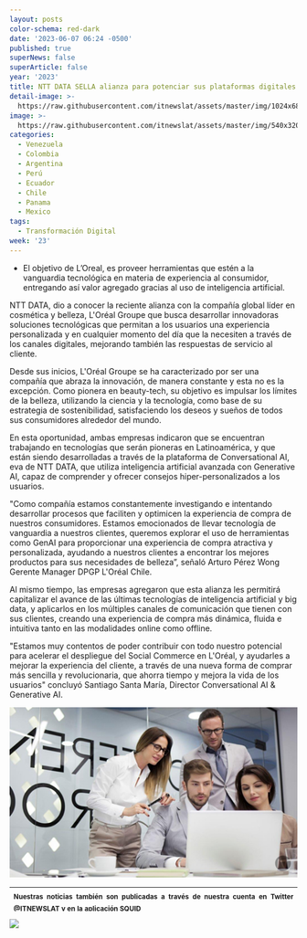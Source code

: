 ```yaml
---
layout: posts
color-schema: red-dark
date: '2023-06-07 06:24 -0500'
published: true
superNews: false
superArticle: false
year: '2023'
title: NTT DATA SELLA alianza para potenciar sus plataformas digitales de E-Commerce
detail-image: >-
  https://raw.githubusercontent.com/itnewslat/assets/master/img/1024x680/reunion-equipo-Ai-g.jpg
image: >-
  https://raw.githubusercontent.com/itnewslat/assets/master/img/540x320/reunion-equipo-Ai-p.jpg
categories:
  - Venezuela
  - Colombia
  - Argentina
  - Perú
  - Ecuador
  - Chile
  - Panama
  - Mexico
tags:
  - Transformación Digital
week: '23'
---
```

- El objetivo de  L’Oreal, es proveer herramientas que estén a la vanguardia tecnológica en materia de experiencia al consumidor, entregando así valor agregado gracias al uso de inteligencia artificial.

NTT DATA, dio a conocer la reciente alianza con la compañía global líder en cosmética y belleza, L'Oréal Groupe que busca desarrollar innovadoras soluciones tecnológicas que permitan a los usuarios una experiencia personalizada y en cualquier momento del día que la necesiten a través de los canales digitales, mejorando también las respuestas de servicio al cliente.
 
Desde sus inicios, L'Oréal Groupe se ha caracterizado por ser una compañía que abraza la innovación, de manera constante y esta no es la excepción. Como pionera en beauty-tech, su objetivo es impulsar los límites de la belleza, utilizando la ciencia y la tecnología, como base de su estrategia de sostenibilidad, satisfaciendo los deseos y sueños de todos sus consumidores alrededor del mundo.
 
En esta oportunidad, ambas empresas indicaron que se encuentran trabajando en tecnologías que serán pioneras en Latinoamérica, y que están siendo desarrolladas a través de la plataforma de Conversational AI, eva de NTT DATA, que utiliza inteligencia artificial avanzada con Generative AI, capaz de comprender y ofrecer consejos hiper-personalizados a los usuarios.
 
"Como compañía estamos constantemente investigando e intentando desarrollar procesos que faciliten y optimicen la experiencia de compra de nuestros consumidores. Estamos emocionados de llevar tecnología de vanguardia a nuestros clientes, queremos explorar el uso de herramientas como GenAI para proporcionar una experiencia de compra atractiva y personalizada, ayudando a nuestros clientes a encontrar los mejores productos para sus necesidades de belleza”, señaló Arturo Pérez Wong Gerente Manager DPGP L'Oréal Chile.
 
Al mismo tiempo, las empresas agregaron que esta alianza les permitirá capitalizar el avance de las últimas tecnologías de inteligencia artificial y big data, y aplicarlos en los múltiples canales de comunicación que tienen con sus clientes, creando una experiencia de compra más dinámica, fluida e intuitiva tanto en las modalidades online como offline.
 
"Estamos muy contentos de poder contribuir con todo nuestro potencial para acelerar el despliegue del Social Commerce en L'Oréal, y ayudarles a mejorar la experiencia del cliente, a través de una nueva forma de comprar más sencilla y revolucionaria, que ahorra tiempo y mejora la vida de los usuarios" concluyó Santiago Santa María, Director Conversational AI & Generative AI.

![](https://raw.githubusercontent.com/itnewslat/assets/master/img/540x320/reunion-equipo-Ai-p.jpg)

<table style="height: 42px;" width="569">
<tbody>
<tr>
<td style="text-align: justify;"><sub><strong>Nuestras noticias también son publicadas a través de nuestra cuenta en Twitter <a href="https://twitter.com/itnewslat?lang=es">@ITNEWSLAT</a> y en la aplicación <a href="https://squidapp.co/en/">SQUID</a></strong></sub></td>
</tr>
</tbody>
</table>
<img src="https://tracker.metricool.com/c3po.jpg?hash=56f88a41e39ab42c063cc51676587a04"/>
